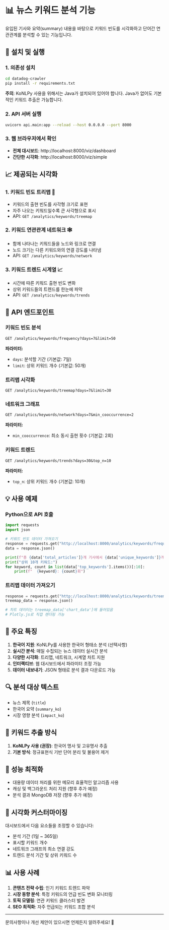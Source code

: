 # 📊 뉴스 키워드 분석 기능

유입된 기사와 요약(summary) 내용을 바탕으로 키워드 빈도를 시각화하고 단어간 연관관계를 분석할 수 있는 기능입니다.

## 🚀 설치 및 실행

### 1. 의존성 설치

```bash
cd datadog-crawler
pip install -r requirements.txt
```

**주의**: KoNLPy 사용을 위해서는 Java가 설치되어 있어야 합니다. Java가 없어도 기본적인 키워드 추출은 가능합니다.

### 2. API 서버 실행

```bash
uvicorn api.main:app --reload --host 0.0.0.0 --port 8000
```

### 3. 웹 브라우저에서 확인

- **전체 대시보드**: http://localhost:8000/viz/dashboard
- **간단한 시각화**: http://localhost:8000/viz/simple

## 📈 제공되는 시각화

### 1. 키워드 빈도 트리맵 🌳
- 키워드의 출현 빈도를 사각형 크기로 표현
- 자주 나오는 키워드일수록 큰 사각형으로 표시
- API: `GET /analytics/keywords/treemap`

### 2. 키워드 연관관계 네트워크 🕸️
- 함께 나타나는 키워드들을 노드와 링크로 연결
- 노드 크기는 다른 키워드와의 연결 강도를 나타냄
- API: `GET /analytics/keywords/network`

### 3. 키워드 트렌드 시계열 📈
- 시간에 따른 키워드 출현 빈도 변화
- 상위 키워드들의 트렌드를 한눈에 파악
- API: `GET /analytics/keywords/trends`

## 🔧 API 엔드포인트

### 키워드 빈도 분석
```http
GET /analytics/keywords/frequency?days=7&limit=50
```

**파라미터:**
- `days`: 분석할 기간 (기본값: 7일)
- `limit`: 상위 키워드 개수 (기본값: 50개)

### 트리맵 시각화
```http
GET /analytics/keywords/treemap?days=7&limit=30
```

### 네트워크 그래프
```http
GET /analytics/keywords/network?days=7&min_cooccurrence=2
```

**파라미터:**
- `min_cooccurrence`: 최소 동시 출현 횟수 (기본값: 2회)

### 키워드 트렌드
```http
GET /analytics/keywords/trends?days=30&top_n=10
```

**파라미터:**
- `top_n`: 상위 키워드 개수 (기본값: 10개)

## 💡 사용 예제

### Python으로 API 호출
```python
import requests
import json

# 키워드 빈도 데이터 가져오기
response = requests.get("http://localhost:8000/analytics/keywords/frequency?days=7")
data = response.json()

print(f"총 {data['total_articles']}개 기사에서 {data['unique_keywords']}개 고유 키워드 발견")
print("상위 10개 키워드:")
for keyword, count in list(data['top_keywords'].items())[:10]:
    print(f"  {keyword}: {count}회")
```

### 트리맵 데이터 가져오기
```python
response = requests.get("http://localhost:8000/analytics/keywords/treemap?days=7&limit=20")
treemap_data = response.json()

# 차트 데이터는 treemap_data['chart_data']에 들어있음
# Plotly.js로 직접 렌더링 가능
```

## 🎯 주요 특징

1. **한국어 지원**: KoNLPy를 사용한 한국어 형태소 분석 (선택사항)
2. **실시간 분석**: 매일 수집되는 뉴스 데이터 실시간 분석
3. **다양한 시각화**: 트리맵, 네트워크, 시계열 차트 지원
4. **인터랙티브**: 웹 대시보드에서 파라미터 조정 가능
5. **데이터 내보내기**: JSON 형태로 분석 결과 다운로드 가능

## 🔍 분석 대상 텍스트

- 뉴스 제목 (`title`)
- 한국어 요약 (`summary_ko`)  
- 시장 영향 분석 (`impact_ko`)

## 📝 키워드 추출 방식

1. **KoNLPy 사용 (권장)**: 한국어 명사 및 고유명사 추출
2. **기본 방식**: 정규표현식 기반 단어 분리 및 불용어 제거

## 🚀 성능 최적화

- 대용량 데이터 처리를 위한 메모리 효율적인 알고리즘 사용
- 캐싱 및 백그라운드 처리 지원 (향후 추가 예정)
- 분석 결과 MongoDB 저장 (향후 추가 예정)

## 🎨 시각화 커스터마이징

대시보드에서 다음 요소들을 조정할 수 있습니다:

- 분석 기간 (1일 ~ 365일)
- 표시할 키워드 개수
- 네트워크 그래프의 최소 연결 강도
- 트렌드 분석 기간 및 상위 키워드 수

## 📊 사용 사례

1. **콘텐츠 전략 수립**: 인기 키워드 트렌드 파악
2. **시장 동향 분석**: 특정 키워드의 언급 빈도 변화 모니터링  
3. **토픽 모델링**: 연관 키워드 클러스터 발견
4. **SEO 최적화**: 자주 언급되는 키워드 조합 분석

---

문의사항이나 개선 제안이 있으시면 언제든지 알려주세요! 🚀 